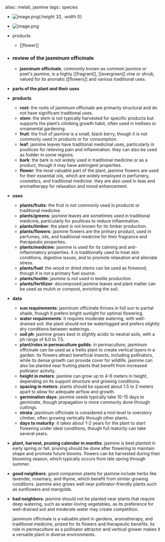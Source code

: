 alias:: melati, jasmine
tags:: species

- ![image.png](https://peach-geographical-bat-397.mypinata.cloud/ipfs/QmRLSv5fpGhZyme5Y5wrogcBWrzn7BufAQwVhPsLSYQb6G){:height 32, :width 0}
- ![image.png](https://peach-geographical-bat-397.mypinata.cloud/ipfs/QmZQGumkYR4syavZjLcS7UVAvA8wtbg6ZGZs6P1T6tbYx2)
- products
	- [[flower]]
- ### review of the jasminum officinale
	- **jasminum officinale**, commonly known as common jasmine or poet's jasmine, is a highly [[fragrant]], [[evergreen]] vine or shrub, valued for its aromatic [[flowers]] and various traditional uses.
- **parts of the plant and their uses**
- **products**
	- **root**: the roots of jasminum officinale are primarily structural and do not have significant traditional uses.
	- **stem**: the stem is not typically harvested for specific products but supports the plant’s climbing growth habit, often used in trellises or ornamental gardening.
	- **fruit**: the fruit of jasmine is a small, black berry, though it is not commonly used in products or for consumption.
	- **leaf**: jasmine leaves have traditional medicinal uses, particularly in poultices for relieving pain and inflammation. they can also be used as fodder in some regions.
	- **bark**: the bark is not widely used in traditional medicine or as a product, though it may have astringent properties.
	- **flower**: the most valuable part of the plant, jasmine flowers are used for their essential oils, which are widely employed in perfumery, cosmetics, and traditional medicine. they are also used in teas and aromatherapy for relaxation and mood enhancement.
- **uses**
	- **plants/fruits**: the fruit is not commonly used in products or traditional medicine.
	- **plants/greens**: jasmine leaves are sometimes used in traditional medicine, particularly for poultices to reduce inflammation.
	- **plants/timber**: the plant is not known for its timber production.
	- **plants/flowers**: jasmine flowers are the primary product, used in perfumes, oils, and traditional medicine for their fragrance and therapeutic properties.
	- **plants/medicine**: jasmine is used for its calming and anti-inflammatory properties. it is traditionally used to treat skin conditions, digestive issues, and to promote relaxation and alleviate stress.
	- **plants/fuel**: the wood or dried stems can be used as firewood, though it is not a primary fuel source.
	- **plants/textile**: jasmine is not used in textile production.
	- **plants/fertilizer**: decomposed jasmine leaves and plant matter can be used as mulch or compost, enriching the soil.
- **data**
	- **sun requirements**: jasminum officinale thrives in full sun to partial shade, though it prefers bright sunlight for optimal flowering.
	- **water requirements**: it requires moderate watering, with well-drained soil. the plant should not be waterlogged and prefers slightly dry conditions between waterings.
	- **soil ph**: jasmine grows best in slightly acidic to neutral soils, with a ph range of 6.0 to 7.5.
	- **plant/roles in permaculture guilds**: in permaculture, jasminum officinale can be used as a trellis plant to create vertical layers in a garden. its flowers attract beneficial insects, including pollinators, while its dense growth can provide cover for wildlife. jasmine can also be planted near fruiting plants that benefit from increased pollinator activity.
	- **height in meters**: jasmine can grow up to 4-6 meters in height, depending on its support structure and growing conditions.
	- **spacing in meters**: plants should be spaced about 1.5 to 2 meters apart to allow for adequate airflow and growth.
	- **germination days**: jasmine seeds typically take 10-15 days to germinate, though propagation is more commonly done through cuttings.
	- **strata**: jasminum officinale is considered a mid-level to overstory climber, often growing vertically through other plants.
	- **days to maturity**: it takes about 1-2 years for the plant to start flowering under ideal conditions, though full maturity can take several years.
- **plant, harvest, pruning calendar in months**: jasmine is best planted in early spring or fall. pruning should be done after flowering to maintain shape and promote future blooms. flowers can be harvested during their blooming season, which typically occurs from late spring through summer.
- **good neighbors**: good companion plants for jasmine include herbs like lavender, rosemary, and thyme, which benefit from similar growing conditions. jasmine also grows well near pollinator-friendly plants such as sunflowers and marigolds.
- **bad neighbors**: jasmine should not be planted near plants that require deep watering, such as water-loving vegetables, as its preference for well-drained soil and moderate water may create competition.
  
  jasminum officinale is a valuable plant in gardens, aromatherapy, and traditional medicine, prized for its flowers and therapeutic benefits. its role in permaculture as a pollinator attractor and vertical grower makes it a versatile plant in diverse environments.